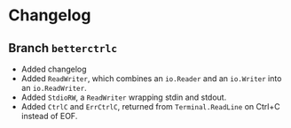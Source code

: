 Changelog
=========

Branch `betterctrlc`
--------------------
- Added changelog
- Added `ReadWriter`, which combines an `io.Reader` and an `io.Writer` into an
  `io.ReadWriter`.
- Added `StdioRW`, a `ReadWriter` wrapping stdin and stdout.
- Added `CtrlC` and `ErrCtrlC`, returned from `Terminal.ReadLine` on Ctrl+C
  instead of EOF.
